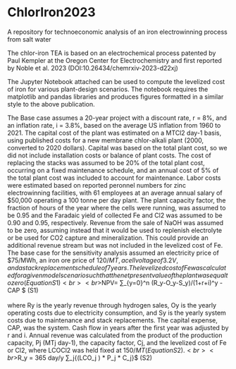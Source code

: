 # ChlorIron2023
A repository for technoeconomic analysis of an iron electrowinning process from salt water

The chlor-iron TEA is based on an electrochemical process patented by Paul Kempler at the Oregon Center for Electrochemistry and first reported by Noble et al. 2023 (DOI:10.26434/chemrxiv-2023-d22xj)

The Jupyter Notebook attached can be used to compute the levelized cost of iron for various plant-design scenarios. The notebook requires the matplotlib and pandas libraries and produces figures formatted in a similar style to the above publication.

The Base case assumes a 20-year project with a discount rate, r = 8%, and an inflation rate, i = 3.8%, based on the average US inflation from 1960 to 2021. The capital cost of the plant was estimated on a MTCl2 day-1 basis, using published costs for a new membrane chlor-alkali plant (2000, converted to 2020 dollars). Capital was based on the total plant cost, so we did not include installation costs or balance of plant costs. The cost of replacing the stacks was assumed to be 20% of the total plant cost, occurring on a fixed maintenance schedule, and an annual cost of 5% of the total plant cost was included to account for maintenance. Labor costs were estimated based on reported peronnel numbers for zinc electrowinning facilities, with 61 employees at an average annual salary of $50,000 operating a 100 tonne per day plant. The plant capacity factor, the fraction of hours of the year where the cells were running, was assumed to be 0.95 and the Faradaic yield of collected Fe and Cl2 was assumed to be 0.90 and 0.95, respectively. Revenue from the sale of NaOH was assumed to be zero, assuming instead that it would be used to replenish electrolyte or be used for CO2 capture and mineralization. This could provide an additional revenue stream but was not included in the levelized cost of Fe. The base case for the sensitivity analysis assumed an electricity price of $75/MWh, an iron ore price of $120/MT, a cell voltage of 3.2 V, and a stack replacement schedule of 7 years. The levelized cost of Fe was calculated for a given model scenario such that the net present value of the plant was equal to zero (Equation S1)
<br><br>$NPV= ∑_{y=0}^n (R_y-O_y-S_y)/(1+r+i)^y -CAP $			(S1)
<br><br>
where Ry is the yearly revenue through hydrogen sales, Oy is the yearly operating costs due to electricity consumption, and Sy is the yearly system costs due to maintenance and stack replacements. The capital expense, CAP, was the system. Cash flow in years after the first year was adjusted by r and i.  Annual revenue was calculated from the product of the production capacity, Pj (MTj day-1), the capacity factor, Cj, and the levelized cost of Fe or Cl2, where LCOCl2 was held fixed at $150/MT (Equation S2).
<br><br>$R_y = 365 day/y ∑_j{(LCO_j ) * P_j * C_j}$				(S2)
<br><br>
